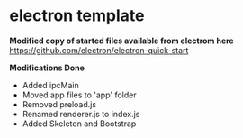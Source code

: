 # electron template

**Modified copy of started files available from electrom here**
https://github.com/electron/electron-quick-start

**Modifications Done**
- Added ipcMain
- Moved app files to 'app' folder
- Removed preload.js
- Renamed renderer.js to index.js
- Added Skeleton and Bootstrap